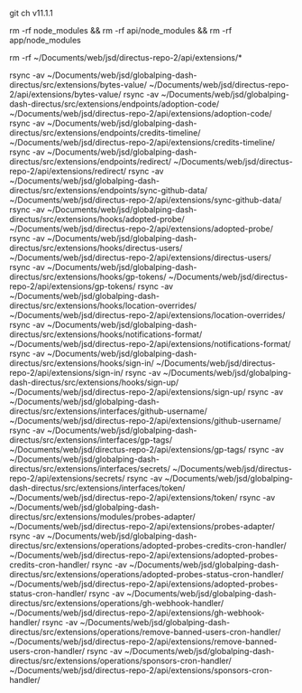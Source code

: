 <!-- Checkout to the version of the globalping-dash-directus. -->
git ch v11.1.1

<!-- Remove prev dependencies. -->
rm -rf node_modules && rm -rf api/node_modules && rm -rf app/node_modules

<!-- Run in globalping-dash-directus: -->
<!-- pnpm i && pnpm -r build -->

<!-- Clear the extensions folder. -->
rm -rf ~/Documents/web/jsd/directus-repo-2/api/extensions/*

<!-- Copy builded dependencies from globalping-dash-directus to directus-repo-2. -->
rsync -av ~/Documents/web/jsd/globalping-dash-directus/src/extensions/bytes-value/ ~/Documents/web/jsd/directus-repo-2/api/extensions/bytes-value/
rsync -av ~/Documents/web/jsd/globalping-dash-directus/src/extensions/endpoints/adoption-code/ ~/Documents/web/jsd/directus-repo-2/api/extensions/adoption-code/
rsync -av ~/Documents/web/jsd/globalping-dash-directus/src/extensions/endpoints/credits-timeline/ ~/Documents/web/jsd/directus-repo-2/api/extensions/credits-timeline/
rsync -av ~/Documents/web/jsd/globalping-dash-directus/src/extensions/endpoints/redirect/ ~/Documents/web/jsd/directus-repo-2/api/extensions/redirect/
rsync -av ~/Documents/web/jsd/globalping-dash-directus/src/extensions/endpoints/sync-github-data/ ~/Documents/web/jsd/directus-repo-2/api/extensions/sync-github-data/
rsync -av ~/Documents/web/jsd/globalping-dash-directus/src/extensions/hooks/adopted-probe/ ~/Documents/web/jsd/directus-repo-2/api/extensions/adopted-probe/
rsync -av ~/Documents/web/jsd/globalping-dash-directus/src/extensions/hooks/directus-users/ ~/Documents/web/jsd/directus-repo-2/api/extensions/directus-users/
rsync -av ~/Documents/web/jsd/globalping-dash-directus/src/extensions/hooks/gp-tokens/ ~/Documents/web/jsd/directus-repo-2/api/extensions/gp-tokens/
rsync -av ~/Documents/web/jsd/globalping-dash-directus/src/extensions/hooks/location-overrides/ ~/Documents/web/jsd/directus-repo-2/api/extensions/location-overrides/
rsync -av ~/Documents/web/jsd/globalping-dash-directus/src/extensions/hooks/notifications-format/ ~/Documents/web/jsd/directus-repo-2/api/extensions/notifications-format/
rsync -av ~/Documents/web/jsd/globalping-dash-directus/src/extensions/hooks/sign-in/ ~/Documents/web/jsd/directus-repo-2/api/extensions/sign-in/
rsync -av ~/Documents/web/jsd/globalping-dash-directus/src/extensions/hooks/sign-up/ ~/Documents/web/jsd/directus-repo-2/api/extensions/sign-up/
rsync -av ~/Documents/web/jsd/globalping-dash-directus/src/extensions/interfaces/github-username/ ~/Documents/web/jsd/directus-repo-2/api/extensions/github-username/
rsync -av ~/Documents/web/jsd/globalping-dash-directus/src/extensions/interfaces/gp-tags/ ~/Documents/web/jsd/directus-repo-2/api/extensions/gp-tags/
rsync -av ~/Documents/web/jsd/globalping-dash-directus/src/extensions/interfaces/secrets/ ~/Documents/web/jsd/directus-repo-2/api/extensions/secrets/
rsync -av ~/Documents/web/jsd/globalping-dash-directus/src/extensions/interfaces/token/ ~/Documents/web/jsd/directus-repo-2/api/extensions/token/
rsync -av ~/Documents/web/jsd/globalping-dash-directus/src/extensions/modules/probes-adapter/ ~/Documents/web/jsd/directus-repo-2/api/extensions/probes-adapter/
rsync -av ~/Documents/web/jsd/globalping-dash-directus/src/extensions/operations/adopted-probes-credits-cron-handler/ ~/Documents/web/jsd/directus-repo-2/api/extensions/adopted-probes-credits-cron-handler/
rsync -av ~/Documents/web/jsd/globalping-dash-directus/src/extensions/operations/adopted-probes-status-cron-handler/ ~/Documents/web/jsd/directus-repo-2/api/extensions/adopted-probes-status-cron-handler/
rsync -av ~/Documents/web/jsd/globalping-dash-directus/src/extensions/operations/gh-webhook-handler/ ~/Documents/web/jsd/directus-repo-2/api/extensions/gh-webhook-handler/
rsync -av ~/Documents/web/jsd/globalping-dash-directus/src/extensions/operations/remove-banned-users-cron-handler/ ~/Documents/web/jsd/directus-repo-2/api/extensions/remove-banned-users-cron-handler/
rsync -av ~/Documents/web/jsd/globalping-dash-directus/src/extensions/operations/sponsors-cron-handler/ ~/Documents/web/jsd/directus-repo-2/api/extensions/sponsors-cron-handler/
<!-- Ignore /extensions/lib folder, it is was already included in required extensions during build. -->
<!-- rsync -av ~/Documents/web/jsd/globalping-dash-directus/src/extensions/lib/ ~/Documents/web/jsd/directus-repo-2/api/extensions/lib/ -->

<!-- Run only VSCode debug, that is enough to run both BE and FE. -->
<!-- To edit the .ts files rename /src forlder to /dist. It should be autoupdated and debuggable. -->
